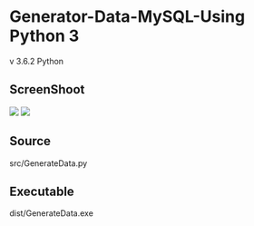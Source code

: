 # Generator-Data-MySQL-Using Python 3

v 3.6.2 Python

## ScreenShoot
   <img src="1.png">
   <img src="2.png">

## Source 
   src/GenerateData.py

## Executable
   dist/GenerateData.exe
